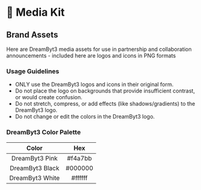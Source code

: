 # 📎 Media Kit

## Brand Assets

Here are DreamByt3 media assets for use in partnership and collaboration announcements - included here are logos and icons in PNG formats

### Usage Guidelines

* ONLY use the DreamByt3 logos and icons in their original form.
* Do not place the logo on backgrounds that provide insufficient contrast, or would create confusion.
* Do not stretch, compress, or add effects (like shadows/gradients) to the DreamByt3 logo.
* Do not change or edit the colors in the DreamByt3 logo.

### DreamByt3 Color Palette

|      Color      |   Hex   |
| :-------------: | :-----: |
|  DreamByt3 Pink | #f4a7bb |
| DreamByt3 Black | #000000 |
| DreamByt3 White | #ffffff |
